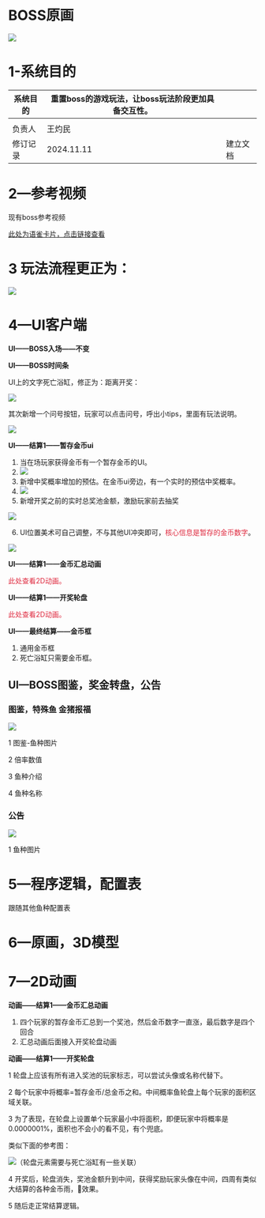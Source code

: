 # BOSS原画
![](https://cdn.nlark.com/yuque/0/2024/png/45603655/1733902930821-18d1f2bd-e901-4df5-bf90-3e0d530eaee5.png)

# 1-系统目的 
| 系统目的 | 重置boss的游戏玩法，让boss玩法阶段更加具备交互性。 | |
| --- | --- | --- |
|  |  | |
| 负责人 | 王灼民 | |
| 修订记录 | 2024.11.11 | 建立文档 |


# 2—参考视频
现有boss参考视频

[此处为语雀卡片，点击链接查看](https://www.yuque.com/ttk5k0/manpny/gzuso096rebz3cen#GEq04)

# 3 玩法流程更正为：
![](https://cdn.nlark.com/yuque/0/2025/png/45603655/1736931026548-778a5fc4-a808-46c1-a3ec-e395ad19a9fd.png)

# 4—UI客户端
**UI——BOSS入场——不变**

**UI——BOSS时间条**

UI上的文字死亡浴缸，修正为：距离开奖：

![](https://cdn.nlark.com/yuque/0/2024/png/45603655/1733904401732-ca7cc682-449c-46c5-96aa-d838f0787e8d.png)

其次新增一个问号按钮，玩家可以点击问号，呼出小tips，里面有玩法说明。

![](https://cdn.nlark.com/yuque/0/2024/png/45603655/1733905078189-86026282-5c5a-4447-bed0-e6cb474ea21a.png)

**UI——结算1——暂存金币ui**

1. 当在场玩家获得金币有一个暂存金币的UI。
2. ![](https://cdn.nlark.com/yuque/0/2024/png/45603655/1733905940574-f393aa84-b231-4eea-9df3-3ed43f5c21a0.png)
3. 新增中奖概率增加的预估。在金币ui旁边，有一个实时的预估中奖概率。
4. ![](https://cdn.nlark.com/yuque/0/2025/png/45603655/1736931186829-2bceb240-f413-4b0c-80c8-0c03cf3ff17d.png)
5. 新增开奖之前的实时总奖池金额，激励玩家前去抽奖

![](https://cdn.nlark.com/yuque/0/2025/png/45603655/1736931316288-55116862-f33d-4779-ba97-16d2aabec19a.png)

6. UI位置美术可自己调整，不与其他UI冲突即可，<font style="color:#DF2A3F;">核心信息是暂存的金币数字</font>。

![](https://cdn.nlark.com/yuque/0/2024/png/45603655/1733905153241-94581019-bd7e-492c-81ff-6cbd6b9fc78e.png)

**UI——结算1——金币汇总动画**

<font style="color:#DF2A3F;">此处查看2D动画。</font>

**UI——结算1——开奖轮盘**

<font style="color:#DF2A3F;">此处查看2D动画。</font>

**UI——最终结算——金币框**

1. 通用金币框
2. 死亡浴缸只需要金币框。

## **UI—BOSS图鉴，奖金转盘，公告**
### 图鉴，特殊鱼 金猪报福
![](https://cdn.nlark.com/yuque/0/2024/png/45603655/1730873040453-b133abbf-7ca1-4c3c-93e0-9f36f69025b4.png)

1 图鉴-鱼种图片

2 倍率数值

3 鱼种介绍

4 鱼种名称

### 公告
![](https://cdn.nlark.com/yuque/0/2024/png/45603655/1730873184752-c765d139-c062-4701-abf3-c0fc2ec40029.png)

1 鱼种图片

# 5—程序逻辑，配置表
跟随其他鱼种配置表

# 6—原画，3D模型
# 7—2D动画
**动画——结算1——金币汇总动画**

1. 四个玩家的暂存金币汇总到一个奖池，然后金币数字一直涨，最后数字是四个回合
2. 汇总动画后面接入开奖轮盘动画

**动画——结算1——开奖轮盘**

1 轮盘上应该有所有进入奖池的玩家标志，可以尝试头像或名称代替下。

2 每个玩家中将概率=暂存金币/总金币之和。中间概率鱼轮盘上每个玩家的面积区域关联。

3 为了表现，在轮盘上设置单个玩家最小中将面积，即便玩家中将概率是0.0000001%，面积也不会小的看不见，有个兜底。

类似下面的参考图：

![](https://cdn.nlark.com/yuque/0/2024/png/45603655/1733906755015-9a409d57-a8e5-467a-abcf-b1e87898c5b2.png)（轮盘元素需要与死亡浴缸有一些关联）

4 开奖后，轮盘消失，奖池金额升到中间，获得奖励玩家头像在中间，四周有类似大结算的各种金币雨，🎉效果。

5 随后走正常结算逻辑。

